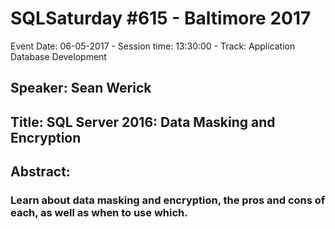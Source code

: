 # SQLSaturday #615 - Baltimore 2017
Event Date: 06-05-2017 - Session time: 13:30:00 - Track: Application  Database Development
## Speaker: Sean Werick
## Title: SQL Server 2016: Data Masking and Encryption
## Abstract:
### Learn about data masking and encryption, the pros and cons of each, as well as when to use which.
